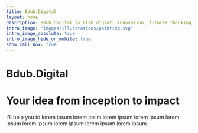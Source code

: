```yaml
---
title: Bdub.Digital
layout: home
description: Bdub.Digital is blah digiatl innovation, futures thinking, where to play, design sprint, ideas from inception to impacty.
intro_image: "images/illustrations/pointing.svg"
intro_image_absolute: true
intro_image_hide_on_mobile: true
show_call_box: true
---
```


# Bdub.Digital
# Your idea from inception to impact

I'll help you to lorem ipsum lorem ipsim lorem ipsum lorem ipsum lorem ipsum lorem ipsum lorem ipsum lorem ipsum lorem ipsum.

